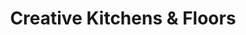 ---
title: "Creative Kitchens & Floors"
url: /seaford/creative-kitchens-und-floors/
shop: Teppiche
---